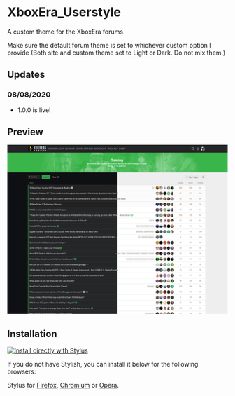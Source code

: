 # XboxEra_Userstyle
A custom theme for the XboxEra forums.

Make sure the default forum theme is set to whichever custom option I provide (Both site and custom theme set to Light or Dark. Do not mix them.)
## Updates
### 08/08/2020
* 1.0.0 is live!
## Preview
![XboxEra Preview](https://raw.githubusercontent.com/mgreger/XboxEra_Userstyle/master/Images/XboxEra-preview.png)
## Installation
[![Install directly with Stylus](https://img.shields.io/badge/Install%20directly%20with-Stylus-285959.svg)](https://raw.githubusercontent.com/mgreger/XboxEra_Userstyle/master/XboxEra_Userstyle.user.css)

If you do not have Stylish, you can install it below for the following browsers:

Stylus for [Firefox](https://addons.mozilla.org/en-US/firefox/addon/styl-us/), [Chromium](https://chrome.google.com/webstore/detail/stylus/clngdbkpkpeebahjckkjfobafhncgmne) or [Opera](https://addons.opera.com/en-gb/extensions/details/stylus/).
